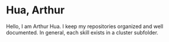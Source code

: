 # Hua, Arthur

Hello, I am Arthur Hua. I keep my repositories organized and well documented. In general, each skill exists in a cluster subfolder.
